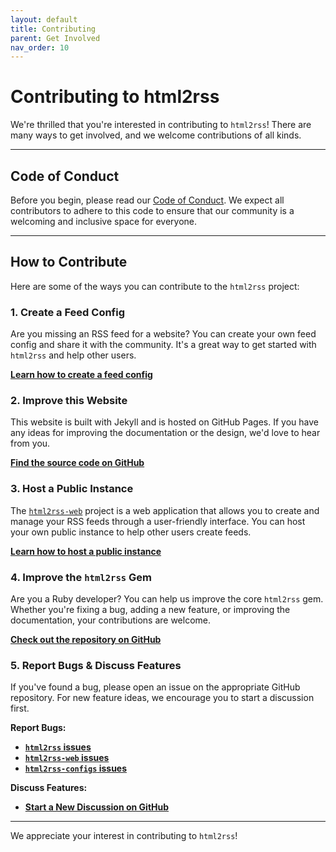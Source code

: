 ```yaml
---
layout: default
title: Contributing
parent: Get Involved
nav_order: 10
---
```


# Contributing to html2rss

We're thrilled that you're interested in contributing to `html2rss`! There are many ways to get involved, and we welcome contributions of all kinds.

---

## Code of Conduct

Before you begin, please read our [Code of Conduct](https://github.com/html2rss/.github/blob/main/CODE_OF_CONDUCT.md). We expect all contributors to adhere to this code to ensure that our community is a welcoming and inclusive space for everyone.

---

## How to Contribute

Here are some of the ways you can contribute to the `html2rss` project:

### 1. Create a Feed Config

Are you missing an RSS feed for a website? You can create your own feed config and share it with the community. It's a great way to get started with `html2rss` and help other users.

[**Learn how to create a feed config**](https://github.com/html2rss/html2rss-configs)

### 2. Improve this Website

This website is built with Jekyll and is hosted on GitHub Pages. If you have any ideas for improving the documentation or the design, we'd love to hear from you.

[**Find the source code on GitHub**](https://github.com/html2rss/html2rss.github.io)

### 3. Host a Public Instance

The [`html2rss-web`](https://github.com/html2rss/html2rss-web) project is a web application that allows you to create and manage your RSS feeds through a user-friendly interface. You can host your own public instance to help other users create feeds.

[**Learn how to host a public instance**](https://github.com/html2rss/html2rss-web/wiki/Instances)

### 4. Improve the `html2rss` Gem

Are you a Ruby developer? You can help us improve the core `html2rss` gem. Whether you're fixing a bug, adding a new feature, or improving the documentation, your contributions are welcome.

[**Check out the repository on GitHub**](https://github.com/html2rss/html2rss)

### 5. Report Bugs & Discuss Features

If you've found a bug, please open an issue on the appropriate GitHub repository. For new feature ideas, we encourage you to start a discussion first.

**Report Bugs:**

- [**`html2rss` issues**](https://github.com/html2rss/html2rss/issues)
- [**`html2rss-web` issues**](https://github.com/html2rss/html2rss-web/issues)
- [**`html2rss-configs` issues**](https://github.com/html2rss/html2rss-configs/issues)

**Discuss Features:**

- [**Start a New Discussion on GitHub**](https://github.com/orgs/html2rss/discussions)

---

We appreciate your interest in contributing to `html2rss`!

